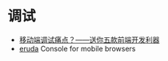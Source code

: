 # 调试

- [移动端调试痛点？——送你五款前端开发利器](https://juejin.im/post/5b72e1f66fb9a009d018fb94)
- [eruda](https://github.com/liriliri/eruda) Console for mobile browsers
